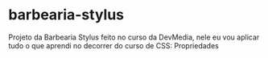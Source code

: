 # barbearia-stylus
Projeto da Barbearia Stylus feito no curso da DevMedia, nele eu vou aplicar tudo o que aprendi no decorrer do curso de CSS: Propriedades
